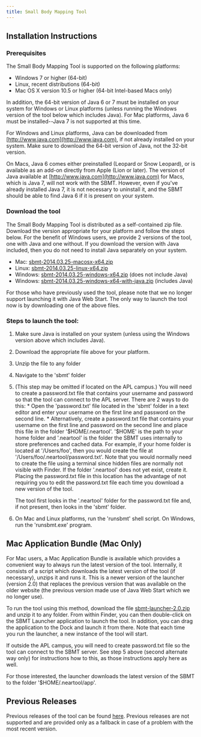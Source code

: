```yaml
---
title: Small Body Mapping Tool
---
```


## Installation Instructions

### Prerequisites

The Small Body Mapping Tool is supported on the following platforms:

-   Windows 7 or higher (64-bit)
-   Linux, recent distributions (64-bit)
-   Mac OS X version 10.5 or higher (64-bit Intel-based Macs only)

In addition, the 64-bit version of Java 6 or 7 must be installed on
your system for Windows or Linux platforms (unless running the Windows
version of the tool below which includes Java). For Mac platforms,
Java 6 must be installed--Java 7 is not supported at this time.

For Windows and Linux platforms, Java can be downloaded from
[http://www.java.com](http://www.java.com), if not already installed
on your system. Make sure to download the 64-bit version of Java, not
the 32-bit version.

On Macs, Java 6 comes either preinstalled (Leopard or Snow Leopard),
or is available as an add-on directly from Apple (Lion or later). The
version of Java available at
[http://www.java.com](http://www.java.com) for Macs, which is Java 7,
will not work with the SBMT. However, even if you've already installed
Java 7, it is not necessary to uninstall it, and the SBMT should be
able to find Java 6 if it is present on your system.

### Download the tool

The Small Body Mapping Tool is distributed as a self-contained zip
file. Download the version appropriate for your platform and follow
the steps below. For the benefit of Windows users, we provide 2
versions of the tool, one with Java and one without. If you download
the version with Java included, then you do not need to install Java
separately on your system.

   -  Mac: [sbmt-2014.03.25-macosx-x64.zip](releases/sbmt-2014.03.25-macosx-x64.zip)
   -  Linux: [sbmt-2014.03.25-linux-x64.zip](releases/sbmt-2014.03.25-linux-x64.zip)
   -  Windows: [sbmt-2014.03.25-windows-x64.zip](releases/sbmt-2014.03.25-windows-x64.zip) (does not include Java)
   -  Windows: [sbmt-2014.03.25-windows-x64-with-java.zip](releases/sbmt-2014.03.25-windows-x64-with-java.zip) (includes Java)

For those who have previously used the tool, please note that we no
longer support launching it with Java Web Start. The only way to launch
the tool now is by downloading one of the above files.

### Steps to launch the tool:

1. Make sure Java is installed on your system (unless using the Windows version above which includes Java).
2. Download the appropriate file above for your platform.
3. Unzip the file to any folder
4. Navigate to the 'sbmt' folder
5. (This step may be omitted if located on the APL campus.)
   You will need to create a password.txt file that contains your
   username and password so that the tool can connect to the APL
   server. There are 2 ways to do this:
       * Open the 'password.txt' file located in the 'sbmt' folder in a text
         editor and enter your username on the first line and password on the
         second line.
       * Alternatively, create a password.txt file that contains your
         username on the first line and password on the second line
         and place this file in the folder '\$HOME/.neartool'. '\$HOME' is
         the path to your home folder and '.neartool' is the folder the
         SBMT uses internally to store preferences and cached
         data. For example, if your home folder is located at
         '/Users/foo', then you would create the file at
         '/Users/foo/.neartool/password.txt'. Note that you would
         normally need to create the file using a terminal since
         hidden files are normally not visible with Finder. If the
         folder '.neartool' does not yet exist, create it. Placing the
         password.txt file in this location has the advantage of not
         requiring you to edit the password.txt file each time you
         download a new version of the tool.

    The tool first looks in the '.neartool' folder for the password.txt file
    and, if not present, then looks in the 'sbmt' folder.
6. On Mac and Linux platforms, run the 'runsbmt' shell script. On Windows, run the 'runsbmt.exe' program.


## Mac Application Bundle (Mac Only)

For Mac users, a Mac Application Bundle is available which provides a
convenient way to always run the latest version of the
tool. Internally, it consists of a script which downloads the latest
version of the tool (if necessary), unzips it and runs it. This is a
newer version of the launcher (version 2.0) that replaces the previous
version that was available on the older website (the previous version
made use of Java Web Start which we no longer use).

To run the tool using this method, download the file
[sbmt-launcher-2.0.zip](sbmt-launcher-2.0.zip) and unzip it to any
folder. From within Finder, you can then double-click on the SBMT
Launcher application to launch the tool. In addition, you can drag the
application to the Dock and launch it from there. Note that each time
you run the launcher, a new instance of the tool will start.

If outside the APL campus, you will need to create password.txt file
so the tool can connect to the SBMT server. See step 5 above (second
alternate way only) for instructions how to this, as those
instructions apply here as well.

For those interested, the launcher downloads the latest version of the
SBMT to the folder '$HOME/.neartool/app'.

## Previous Releases

Previous releases of the tool can be found [here](releases). Previous
releases are not supported and are provided only as a fallback in
case of a problem with the most recent version.
